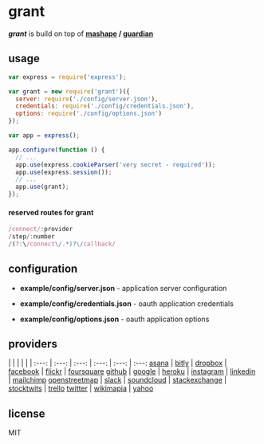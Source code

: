 
# grant

_**grant**_ is build on top of **[mashape][1] / [guardian][2]**


## usage

```js
var express = require('express');

var grant = new require('grant')({
  server: require('./config/server.json'),
  credentials: require('./config/credentials.json'),
  options: require('./config/options.json')
});

var app = express();

app.configure(function () {
  // ...
  app.use(express.cookieParser('very secret - required'));
  app.use(express.session());
  // ...
  app.use(grant);
});
```


#### reserved routes for grant

```js
/connect/:provider
/step/:number
/(?:\/connect\/.*)?\/callback/
```


## configuration

- **example/config/server.json** - application server configuration

- **example/config/credentials.json** - oauth application credentials

- **example/config/options.json** - oauth application options


## providers
| | | | | |
:---: | :---: | :---: | :---: | :---: | :---:
[asana](http://developer.asana.com/documentation/) | [bitly](http://dev.bitly.com) | [dropbox](https://www.dropbox.com/developers) | [facebook](https://developers.facebook.com) | [flickr](https://www.flickr.com/services/api/) | [foursquare](https://developer.foursquare.com/)
[github](http://developer.github.com) | [google](https://developers.google.com/) | [heroku](https://devcenter.heroku.com/categories/platform-api) | [instagram](http://instagram.com/developer) | [linkedin](http://developer.linkedin.com) | [mailchimp](http://apidocs.mailchimp.com/)
[openstreetmap](http://wiki.openstreetmap.org/wiki/API_v0.6) | [slack](https://api.slack.com/) | [soundcloud](http://developers.soundcloud.com) | [stackexchange](https://api.stackexchange.com) | [stocktwits](http://stocktwits.com/developers) | [trello](https://trello.com/docs/)
[twitter](https://dev.twitter.com) | [wikimapia](http://wikimapia.org/api) | [yahoo](https://developer.yahoo.com/)


## license

MIT

  [1]: https://www.mashape.com/
  [2]: http://guardianjs.com/
  [3]: http://oauthbible.com/
